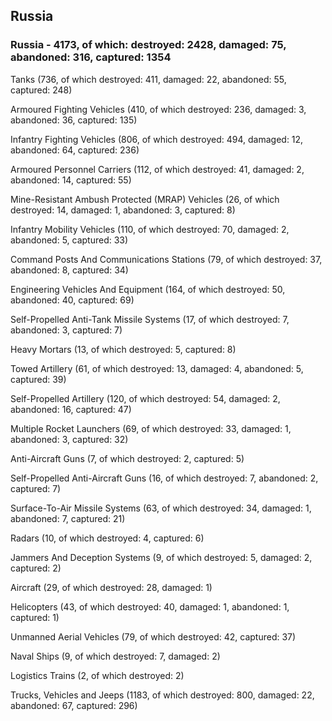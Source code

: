 
 
 ## Russia
 
 ### Russia - 4173, of which: destroyed: 2428, damaged: 75, abandoned: 316, captured: 1354

 

 

 Tanks (736, of which destroyed: 411, damaged: 22, abandoned: 55, captured: 248)

 Armoured Fighting Vehicles (410, of which destroyed: 236, damaged: 3, abandoned: 36, captured: 135)

 Infantry Fighting Vehicles (806, of which destroyed: 494, damaged: 12, abandoned: 64, captured: 236)

 Armoured Personnel Carriers (112, of which destroyed: 41, damaged: 2, abandoned: 14, captured: 55)

 Mine-Resistant Ambush Protected (MRAP) Vehicles (26, of which destroyed: 14, damaged: 1, abandoned: 3, captured: 8)

 Infantry Mobility Vehicles (110, of which destroyed: 70, damaged: 2, abandoned: 5, captured: 33)

 Command Posts And Communications Stations (79, of which destroyed: 37, abandoned: 8, captured: 34)

 Engineering Vehicles And Equipment (164, of which destroyed: 50, abandoned: 40, captured: 69)

 Self-Propelled Anti-Tank Missile Systems (17, of which destroyed: 7, abandoned: 3, captured: 7)

 Heavy Mortars (13, of which destroyed: 5, captured: 8)

 Towed Artillery (61, of which destroyed: 13, damaged: 4, abandoned: 5, captured: 39)

 Self-Propelled Artillery (120, of which destroyed: 54, damaged: 2, abandoned: 16, captured: 47)

 Multiple Rocket Launchers (69, of which destroyed: 33, damaged: 1, abandoned: 3, captured: 32)

 Anti-Aircraft Guns (7, of which destroyed: 2, captured: 5)

 Self-Propelled Anti-Aircraft Guns (16, of which destroyed: 7, abandoned: 2, captured: 7)

 Surface-To-Air Missile Systems (63, of which destroyed: 34, damaged: 1, abandoned: 7, captured: 21)

 Radars (10, of which destroyed: 4, captured: 6)

 Jammers And Deception Systems (9, of which destroyed: 5, damaged: 2, captured: 2)

 Aircraft (29, of which destroyed: 28, damaged: 1)

 Helicopters (43, of which destroyed: 40, damaged: 1, abandoned: 1, captured: 1)

 Unmanned Aerial Vehicles (79, of which destroyed: 42, captured: 37)

 Naval Ships (9, of which destroyed: 7, damaged: 2)

 Logistics Trains (2, of which destroyed: 2)

 Trucks, Vehicles and Jeeps (1183, of which destroyed: 800, damaged: 22, abandoned: 67, captured: 296)

